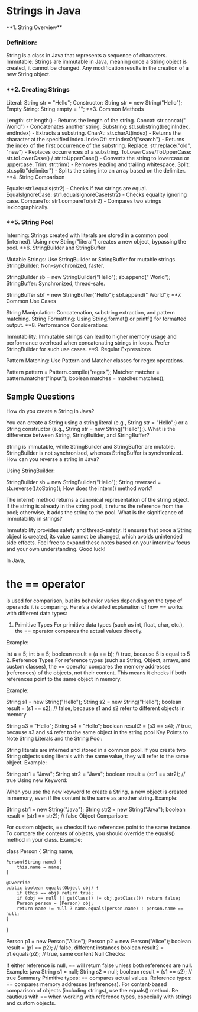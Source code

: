 <h1>Strings in Java</h1>
**1. String Overview**

<h3>Definition:</h3> String is a class in Java that represents a sequence of characters.
Immutable: Strings are immutable in Java, meaning once a String object is created, it cannot be changed. Any modification results in the creation of a new String object.
<h3>
**2. Creating Strings</h3>

Literal: String str = "Hello";
Constructor: String str = new String("Hello");
Empty String: String empty = "";
**3. Common Methods

Length: str.length() - Returns the length of the string.
Concat: str.concat(" World") - Concatenates another string.
Substring: str.substring(beginIndex, endIndex) - Extracts a substring.
CharAt: str.charAt(index) - Returns the character at the specified index.
IndexOf: str.indexOf("search") - Returns the index of the first occurrence of the substring.
Replace: str.replace("old", "new") - Replaces occurrences of a substring.
ToLowerCase/ToUpperCase: str.toLowerCase() / str.toUpperCase() - Converts the string to lowercase or uppercase.
Trim: str.trim() - Removes leading and trailing whitespace.
Split: str.split("delimiter") - Splits the string into an array based on the delimiter.
**4. String Comparison

Equals: str1.equals(str2) - Checks if two strings are equal.
EqualsIgnoreCase: str1.equalsIgnoreCase(str2) - Checks equality ignoring case.
CompareTo: str1.compareTo(str2) - Compares two strings lexicographically.
<h3>
**5. String Pool</h3>

Interning: Strings created with literals are stored in a common pool (interned). Using new String("literal") creates a new object, bypassing the pool.
**6. StringBuilder and StringBuffer

Mutable Strings: Use StringBuilder or StringBuffer for mutable strings.
StringBuilder: Non-synchronized, faster.

StringBuilder sb = new StringBuilder("Hello");
sb.append(" World");
StringBuffer: Synchronized, thread-safe.

StringBuffer sbf = new StringBuffer("Hello");
sbf.append(" World");
**7. Common Use Cases

String Manipulation: Concatenation, substring extraction, and pattern matching.
String Formatting: Using String.format() or printf() for formatted output.
**8. Performance Considerations

Immutability: Immutable strings can lead to higher memory usage and performance overhead when concatenating strings in loops. Prefer StringBuilder for such use cases.
**9. Regular Expressions

Pattern Matching: Use Pattern and Matcher classes for regex operations.

Pattern pattern = Pattern.compile("regex");
Matcher matcher = pattern.matcher("input");
boolean matches = matcher.matches();

<h2>
Sample Questions
</h2>
How do you create a String in Java?

You can create a String using a string literal (e.g., String str = "Hello";) or a String constructor (e.g., String str = new String("Hello");).
What is the difference between String, StringBuilder, and StringBuffer?

String is immutable, while StringBuilder and StringBuffer are mutable. StringBuilder is not synchronized, whereas StringBuffer is synchronized.
How can you reverse a string in Java?

Using StringBuilder:

StringBuilder sb = new StringBuilder("Hello");
String reversed = sb.reverse().toString();
How does the intern() method work?

The intern() method returns a canonical representation of the string object. If the string is already in the string pool, it returns the reference from the pool; otherwise, it adds the string to the pool.
What is the significance of immutability in strings?

Immutability provides safety and thread-safety. It ensures that once a String object is created, its value cannot be changed, which avoids unintended side effects.
Feel free to expand these notes based on your interview focus and your own understanding. Good luck!


In Java,<h1> the == operator</h1> is used for comparison, but its behavior varies depending on the type of operands it is comparing. Here’s a detailed explanation of how == works with different data types:

1. Primitive Types
For primitive data types (such as int, float, char, etc.), the == operator compares the actual values directly.

Example:

int a = 5;
int b = 5;
boolean result = (a == b); // true, because 5 is equal to 5
2. Reference Types
For reference types (such as String, Object, arrays, and custom classes), the == operator compares the memory addresses (references) of the objects, not their content. This means it checks if both references point to the same object in memory.

Example:

String s1 = new String("Hello");
String s2 = new String("Hello");
boolean result = (s1 == s2); // false, because s1 and s2 refer to different objects in memory

String s3 = "Hello";
String s4 = "Hello";
boolean result2 = (s3 == s4); // true, because s3 and s4 refer to the same object in the string pool
Key Points to Note
String Literals and the String Pool:

String literals are interned and stored in a common pool. If you create two String objects using literals with the same value, they will refer to the same object.
Example:

String str1 = "Java";
String str2 = "Java";
boolean result = (str1 == str2); // true
Using new Keyword:

When you use the new keyword to create a String, a new object is created in memory, even if the content is the same as another string.
Example:

String str1 = new String("Java");
String str2 = new String("Java");
boolean result = (str1 == str2); // false
Object Comparison:

For custom objects, == checks if two references point to the same instance. To compare the contents of objects, you should override the equals() method in your class.
Example:

class Person {
    String name;

    Person(String name) {
        this.name = name;
    }

    @Override
    public boolean equals(Object obj) {
        if (this == obj) return true;
        if (obj == null || getClass() != obj.getClass()) return false;
        Person person = (Person) obj;
        return name != null ? name.equals(person.name) : person.name == null;
    }
}

Person p1 = new Person("Alice");
Person p2 = new Person("Alice");
boolean result = (p1 == p2); // false, different instances
boolean result2 = p1.equals(p2); // true, same content
Null Checks:

If either reference is null, == will return false unless both references are null.
Example:
java
String s1 = null;
String s2 = null;
boolean result = (s1 == s2); // true
Summary
Primitive types: == compares actual values.
Reference types: == compares memory addresses (references).
For content-based comparison of objects (including strings), use the equals() method.
Be cautious with == when working with reference types, especially with strings and custom objects.
